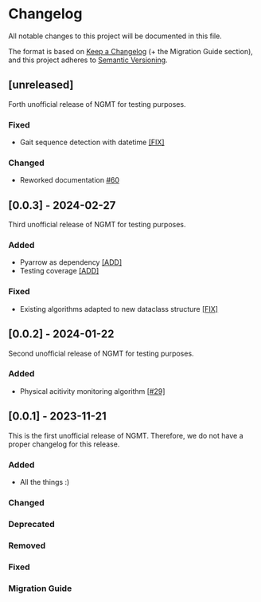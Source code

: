 # Changelog
All notable changes to this project will be documented in this file.

The format is based on [Keep a Changelog](https://keepachangelog.com/en/1.0.0/) (+ the Migration Guide section),
and this project adheres to [Semantic Versioning](https://semver.org/spec/v2.0.0.html).

## [unreleased] 

Forth unofficial release of NGMT for testing purposes.

### Fixed
- Gait sequence detection with datetime [[FIX]](https://github.com/neurogeriatricskiel/NGMT/commit/ad102772fd355e6ca64f7ad6a00a4c95d066a1d6)

### Changed
- Reworked documentation [#60](https://github.com/neurogeriatricskiel/NGMT/pull/60)

## [0.0.3] - 2024-02-27

Third unofficial release of NGMT for testing purposes.

### Added
- Pyarrow as dependency [[ADD]](https://github.com/neurogeriatricskiel/NGMT/commit/22e401a5519cc9adde37b5c752a361a07d8166ac)
- Testing coverage [[ADD]](https://github.com/neurogeriatricskiel/NGMT/commit/f6a919100e7a9d7319a4af77592a78bd6949bb69)

### Fixed
- Existing algorithms adapted to new dataclass structure [[FIX]](https://github.com/neurogeriatricskiel/NGMT/commit/3adf7756d9998b36454dccc86d9e2283200d72ed)

## [0.0.2] - 2024-01-22

Second unofficial release of NGMT for testing purposes.

### Added
- Physical acitivity monitoring algorithm [[#29]](https://github.com/neurogeriatricskiel/NGMT/commit/a8d9067cde00f0c9a0dba8b7fc623ba4eeb32d0a)

## [0.0.1] - 2023-11-21

This is the first unofficial release of NGMT.
Therefore, we do not have a proper changelog for this release.

### Added
- All the things :)

### Changed

### Deprecated

### Removed

### Fixed

### Migration Guide